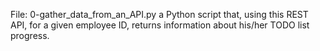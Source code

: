 File: 0-gather_data_from_an_API.py a Python script that, using this REST API, for a given employee ID, returns information about his/her TODO list progress.